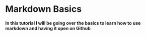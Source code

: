 # Markdown Basics

#### In this tutorial I will be going over the basics to learn how to use markdown and having it open on Github

